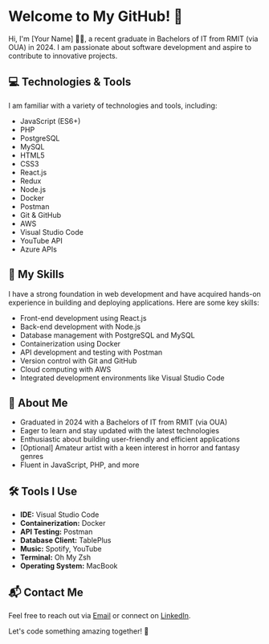 # Welcome to My GitHub! 👋

Hi, I'm [Your Name] 👨‍💻, a recent graduate in Bachelors of IT from RMIT (via OUA) in 2024. I am passionate about software development and aspire to contribute to innovative projects.

## 💻 Technologies & Tools

I am familiar with a variety of technologies and tools, including:

- JavaScript (ES6+)
- PHP
- PostgreSQL
- MySQL
- HTML5
- CSS3
- React.js
- Redux
- Node.js
- Docker
- Postman
- Git & GitHub
- AWS
- Visual Studio Code
- YouTube API
- Azure APIs

## 🚀 My Skills

I have a strong foundation in web development and have acquired hands-on experience in building and deploying applications. Here are some key skills:

- Front-end development using React.js
- Back-end development with Node.js
- Database management with PostgreSQL and MySQL
- Containerization using Docker
- API development and testing with Postman
- Version control with Git and GitHub
- Cloud computing with AWS
- Integrated development environments like Visual Studio Code

## 🌱 About Me

- Graduated in 2024 with a Bachelors of IT from RMIT (via OUA)
- Eager to learn and stay updated with the latest technologies
- Enthusiastic about building user-friendly and efficient applications
- [Optional] Amateur artist with a keen interest in horror and fantasy genres
- Fluent in JavaScript, PHP, and more

## 🛠️ Tools I Use

- **IDE:** Visual Studio Code
- **Containerization:** Docker
- **API Testing:** Postman
- **Database Client:** TablePlus
- **Music:** Spotify, YouTube
- **Terminal:** Oh My Zsh
- **Operating System:** MacBook

## 📬 Contact Me

Feel free to reach out via [Email](mailto:your.email@gmail.com) or connect on [LinkedIn](https://www.linkedin.com/in/yourlinkedin).

Let's code something amazing together! 🚀
